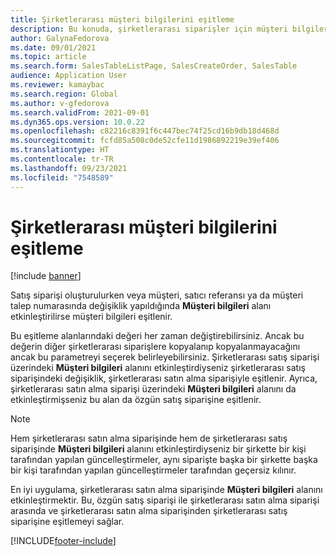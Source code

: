 ```yaml
---
title: Şirketlerarası müşteri bilgilerini eşitleme
description: Bu konuda, şirketlerarası siparişler için müşteri bilgilerinin eşitlenmesi açıklanmaktadır
author: GalynaFedorova
ms.date: 09/01/2021
ms.topic: article
ms.search.form: SalesTableListPage, SalesCreateOrder, SalesTable
audience: Application User
ms.reviewer: kamaybac
ms.search.region: Global
ms.author: v-gfedorova
ms.search.validFrom: 2021-09-01
ms.dyn365.ops.version: 10.0.22
ms.openlocfilehash: c82216c8391f6c447bec74f25cd16b9db18d468d
ms.sourcegitcommit: fcfd85a508c0de52cfe11d1986892219e39ef406
ms.translationtype: HT
ms.contentlocale: tr-TR
ms.lasthandoff: 09/23/2021
ms.locfileid: "7548589"
---
```

# <a name="synchronize-intercompany-customer-information"></a>Şirketlerarası müşteri bilgilerini eşitleme

[!include [banner](../../includes/banner.md)]

Satış siparişi oluşturulurken veya müşteri, satıcı referansı ya da müşteri talep numarasında değişiklik yapıldığında **Müşteri bilgileri** alanı etkinleştirilirse müşteri bilgileri eşitlenir.

Bu eşitleme alanlarındaki değeri her zaman değiştirebilirsiniz. Ancak bu değerin diğer şirketlerarası siparişlere kopyalanıp kopyalanmayacağını ancak bu parametreyi seçerek belirleyebilirsiniz. Şirketlerarası satış siparişi üzerindeki **Müşteri bilgileri** alanını etkinleştirdiyseniz şirketlerarası satış siparişindeki değişiklik, şirketlerarası satın alma siparişiyle eşitlenir. Ayrıca, şirketlerarası satın alma siparişi üzerindeki **Müşteri bilgileri** alanını da etkinleştirmişseniz bu alan da özgün satış siparişine eşitlenir.

> [!NOTE]
> Hem şirketlerarası satın alma siparişinde hem de şirketlerarası satış siparişinde **Müşteri bilgileri** alanını etkinleştirdiyseniz bir şirkette bir kişi tarafından yapılan güncelleştirmeler, aynı siparişte başka bir şirkette başka bir kişi tarafından yapılan güncelleştirmeler tarafından geçersiz kılınır.

En iyi uygulama, şirketlerarası satın alma siparişinde **Müşteri bilgileri** alanını etkinleştirmektir. Bu, özgün satış siparişi ile şirketlerarası satın alma siparişi arasında ve şirketlerarası satın alma siparişinden şirketlerarası satış siparişine eşitlemeyi sağlar.

[!INCLUDE[footer-include](../../includes/footer-banner.md)]
